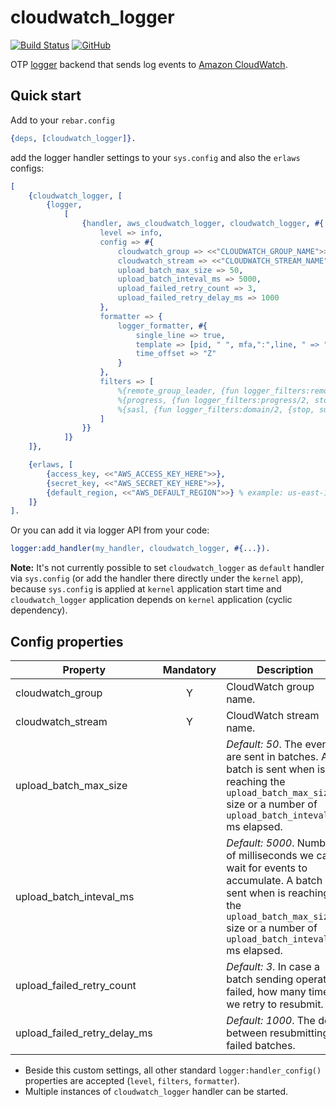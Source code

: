 # cloudwatch_logger

[![Build Status](https://app.travis-ci.com/silviucpp/cloudwatch_logger.svg?branch=master)](https://travis-ci.com/github/silviucpp/cloudwatch_logger)
[![GitHub](https://img.shields.io/github/license/silviucpp/cloudwatch_logger)](https://github.com/silviucpp/cloudwatch_logger/blob/master/LICENSE)

OTP [logger][1] backend that sends log events to [Amazon CloudWatch][2].

## Quick start

Add to your `rebar.config`

```erlang
{deps, [cloudwatch_logger]}.
```

add the logger handler settings to your `sys.config` and also the `erlaws` configs:

```erlang
[
    {cloudwatch_logger, [
        {logger,
            [
                {handler, aws_cloudwatch_logger, cloudwatch_logger, #{
                    level => info,
                    config => #{
                        cloudwatch_group => <<"CLOUDWATCH_GROUP_NAME">>,
                        cloudwatch_stream => <<"CLOUDWATCH_STREAM_NAME">>,
                        upload_batch_max_size => 50,
                        upload_batch_inteval_ms => 5000,
                        upload_failed_retry_count => 3,
                        upload_failed_retry_delay_ms => 1000
                    },
                    formatter => {
                        logger_formatter, #{
                            single_line => true,
                            template => [pid, " ", mfa,":",line, " => ", msg],
                            time_offset => "Z"
                        }
                    },
                    filters => [
                        %{remote_group_leader, {fun logger_filters:remote_gl/2, stop}},
                        %{progress, {fun logger_filters:progress/2, stop}},
                        %{sasl, {fun logger_filters:domain/2, {stop, sub, [otp, sasl]}}}
                    ]
                }}
            ]}
    ]},

    {erlaws, [
        {access_key, <<"AWS_ACCESS_KEY_HERE">>},
        {secret_key, <<"AWS_SECRET_KEY_HERE">>},
        {default_region, <<"AWS_DEFAULT_REGION">>} % example: us-east-1
    ]}
].

```

Or you can add it via logger API from your code:

```erlang
logger:add_handler(my_handler, cloudwatch_logger, #{...}).
```

**Note:** It's not currently possible to set `cloudwatch_logger` as `default` handler via `sys.config` (or add the handler there directly under the `kernel` app),
because `sys.config` is applied at `kernel` application start time and `cloudwatch_logger` application depends on `kernel` application (cyclic dependency). 

## Config properties

| Property                     | Mandatory | Description                                                                                                                                                                                          |
|------------------------------|:---------:|------------------------------------------------------------------------------------------------------------------------------------------------------------------------------------------------------|
| cloudwatch_group             |     Y     | CloudWatch group name.                                                                                                                                                                               |                                                                                                                                                                                  |
| cloudwatch_stream            |     Y     | CloudWatch stream name.                                                                                                                                                                              |
| upload_batch_max_size        |           | *Default: 50*. The events are sent in batches. A batch is sent when is reaching the `upload_batch_max_size` size or a number of `upload_batch_inteval_ms` ms elapsed.                                |
| upload_batch_inteval_ms      |           | *Default: 5000*. Number of milliseconds we can wait for events to accumulate. A batch is sent when is reaching the `upload_batch_max_size` size or a number of `upload_batch_inteval_ms` ms elapsed. |
| upload_failed_retry_count    |           | *Default: 3*. In case a batch sending operation failed, how many times we retry to resubmit.                                                                                                         |
| upload_failed_retry_delay_ms |           | *Default: 1000*. The delay between resubmitting failed batches.                                                                                                                                      |

- Beside this custom settings, all other standard `logger:handler_config()` properties are accepted (`level`, `filters`, `formatter`).
- Multiple instances of `cloudwatch_logger` handler can be started. 

[1]:https://www.erlang.org/doc/apps/kernel/logger_chapter.html
[2]:https://docs.aws.amazon.com/cloudwatch/

